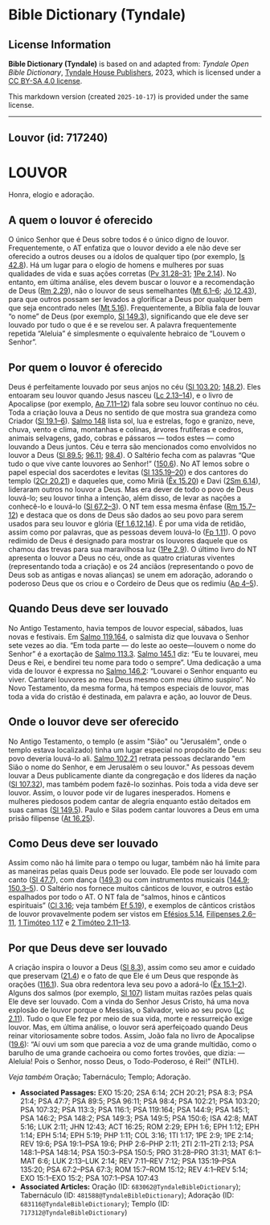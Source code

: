 # Bible Dictionary (Tyndale)

## License Information

**Bible Dictionary (Tyndale)** is based on and adapted from: _Tyndale Open Bible Dictionary_, [Tyndale House Publishers](https://tyndaleopenresources.com/), 2023, which is licensed under a [CC BY-SA 4.0 license](https://creativecommons.org/licenses/by-sa/4.0/legalcode.en).

This markdown version (created `2025-10-17`) is provided under the same license.



--------------------------------

## Louvor (id: 717240)

LOUVOR
======

Honra, elogio e adoração.

A quem o louvor é oferecido
---------------------------

O único Senhor que é Deus sobre todos é o único digno de louvor. Frequentemente, o AT enfatiza que o louvor devido a ele não deve ser oferecido a outros deuses ou a ídolos de qualquer tipo (por exemplo, [Is 42\.8](https://ref.ly/Isa42:8)). Há um lugar para o elogio de homens e mulheres por suas qualidades de vida e suas ações corretas ([Pv 31\.28–31](https://ref.ly/Prov31:28-Prov31:31); [1Pe 2\.14](https://ref.ly/1Pet2:14)). No entanto, em última análise, eles devem buscar o louvor e a recomendação de Deus ([Rm 2\.29](https://ref.ly/Rom2:29)), não o louvor de seus semelhantes ([Mt 6\.1–6](https://ref.ly/Matt6:1-Matt6:6); [Jó 12\.43](https://ref.ly/John12:43)), para que outros possam ser levados a glorificar a Deus por qualquer bem que seja encontrado neles ([Mt 5\.16](https://ref.ly/Matt5:16)). Frequentemente, a Bíblia fala de louvar “o nome” de Deus (por exemplo, [Sl 149\.3](https://ref.ly/Ps149:3)), significando que ele deve ser louvado por tudo o que é e se revelou ser. A palavra frequentemente repetida “Aleluia” é simplesmente o equivalente hebraico de “Louvem o Senhor”.

Por quem o louvor é oferecido
-----------------------------

Deus é perfeitamente louvado por seus anjos no céu ([Sl 103\.20](https://ref.ly/Ps103:20); [148\.2](https://ref.ly/Ps148:2)). Eles entoaram seu louvor quando Jesus nasceu ([Lc 2\.13–14](https://ref.ly/Luke2:13-Luke2:14)), e o livro de Apocalipse (por exemplo, [Ap 7\.11–12](https://ref.ly/Rev7:11-Rev7:12)) fala sobre seu louvor contínuo no céu. Toda a criação louva a Deus no sentido de que mostra sua grandeza como Criador ([Sl 19\.1–6](https://ref.ly/Ps19:1-Ps19:6)). [Salmo 148](https://ref.ly/Ps148:1-Ps148:14) lista sol, lua e estrelas, fogo e granizo, neve, chuva, vento e clima, montanhas e colinas, árvores frutíferas e cedros, animais selvagens, gado, cobras e pássaros — todos estes — como louvando a Deus juntos. Céu e terra são mencionados como envolvidos no louvor a Deus ([Sl 89\.5](https://ref.ly/Ps89:5); [96\.11](https://ref.ly/Ps96:11); [98\.4](https://ref.ly/Ps98:4)). O Saltério fecha com as palavras “Que tudo o que vive cante louvores ao Senhor!” ([150\.6](https://ref.ly/Ps150:6)). No AT lemos sobre o papel especial dos sacerdotes e levitas ([Sl 135\.19–20](https://ref.ly/Ps135:19-Ps135:20)) e dos cantores do templo ([2Cr 20\.21](https://ref.ly/2Chr20:21)) e daqueles que, como Miriã ([Êx 15\.20](https://ref.ly/Exod15:20)) e Davi ([2Sm 6\.14](https://ref.ly/2Sam6:14)), lideraram outros no louvor a Deus. Mas era dever de todo o povo de Deus louvá\-lo; seu louvor tinha a intenção, além disso, de levar as nações a conhecê\-lo e louvá\-lo ([Sl 67\.2–3](https://ref.ly/Ps67:2-Ps67:3)). O NT tem essa mesma ênfase ([Rm 15\.7–12](https://ref.ly/Rom15:7-Rom15:12)) e destaca que os dons de Deus são dados ao seu povo para serem usados para seu louvor e glória ([Ef 1\.6,12,14](https://ref.ly/Eph1:6,Eph1:12,Eph1:14)). É por uma vida de retidão, assim como por palavras, que as pessoas devem louvá\-lo ([Fp 1\.11](https://ref.ly/Phil1:11)). O povo redimido de Deus é designado para mostrar os louvores daquele que os chamou das trevas para sua maravilhosa luz ([1Pe 2\.9](https://ref.ly/1Pet2:9)). O último livro do NT apresenta o louvor a Deus no céu, onde as quatro criaturas viventes (representando toda a criação) e os 24 anciãos (representando o povo de Deus sob as antigas e novas alianças) se unem em adoração, adorando o poderoso Deus que os criou e o Cordeiro de Deus que os redimiu ([Ap 4–5](https://ref.ly/Rev4:1-Rev5:14)).

Quando Deus deve ser louvado
----------------------------

No Antigo Testamento, havia tempos de louvor especial, sábados, luas novas e festivais. Em [Salmo 119\.164](https://ref.ly/Ps119:164), o salmista diz que louvava o Senhor sete vezes ao dia. “Em toda parte — do leste ao oeste—louvem o nome do Senhor” é a exortação de [Salmo 113\.3](https://ref.ly/Ps113:3). [Salmo 145\.1](https://ref.ly/Ps145:1) diz: “Eu te louvarei, meu Deus e Rei, e bendirei teu nome para todo o sempre”. Uma dedicação a uma vida de louvor é expressa no [Salmo 146\.2](https://ref.ly/Ps146:2): “Louvarei o Senhor enquanto eu viver. Cantarei louvores ao meu Deus mesmo com meu último suspiro”. No Novo Testamento, da mesma forma, há tempos especiais de louvor, mas toda a vida do cristão é destinada, em palavra e ação, ao louvor de Deus.

Onde o louvor deve ser oferecido
--------------------------------

No Antigo Testamento, o templo (e assim "Sião" ou "Jerusalém", onde o templo estava localizado) tinha um lugar especial no propósito de Deus: seu povo deveria louvá\-lo ali. [Salmo 102\.21](https://ref.ly/Ps102:21) retrata pessoas declarando "em Sião o nome do Senhor, e em Jerusalém o seu louvor." As pessoas devem louvar a Deus publicamente diante da congregação e dos líderes da nação ([Sl 107\.32](https://ref.ly/Ps107:32)), mas também podem fazê\-lo sozinhas. Pois toda a vida deve ser louvor. Assim, o louvor pode vir de lugares inesperados. Homens e mulheres piedosos podem cantar de alegria enquanto estão deitados em suas camas ([Sl 149\.5](https://ref.ly/Ps149:5)). Paulo e Silas podem cantar louvores a Deus em uma prisão filipense ([At 16\.25](https://ref.ly/Acts16:25)).

Como Deus deve ser louvado
--------------------------

Assim como não há limite para o tempo ou lugar, também não há limite para as maneiras pelas quais Deus pode ser louvado. Ele pode ser louvado com canto ([Sl 47\.7](https://ref.ly/Ps47:7)), com dança ([149\.3](https://ref.ly/Ps149:3)) ou com instrumentos musicais ([144\.9](https://ref.ly/Ps144:9); [150\.3–5](https://ref.ly/Ps150:3-Ps150:5)). O Saltério nos fornece muitos cânticos de louvor, e outros estão espalhados por todo o AT. O NT fala de “salmos, hinos e cânticos espirituais” ([Cl 3\.16](https://ref.ly/Col3:16); veja também [Ef 5\.19](https://ref.ly/Eph5:19)), e exemplos de cânticos cristãos de louvor provavelmente podem ser vistos em [Efésios 5\.14](https://ref.ly/Eph5:14), [Filipenses 2\.6–11](https://ref.ly/Phil2:6-Phil2:11), [1 Timóteo 1\.17](https://ref.ly/1Tim1:17) e [2 Timóteo 2\.11–13](https://ref.ly/2Tim2:11-2Tim2:13).

Por que Deus deve ser louvado
-----------------------------

A criação inspira o louvor a Deus ([Sl 8\.3](https://ref.ly/Ps8:3)), assim como seu amor e cuidado que preservam ([21\.4](https://ref.ly/Ps21:4)) e o fato de que Ele é um Deus que responde às orações ([116\.1](https://ref.ly/Ps116:1)). Sua obra redentora leva seu povo a adorá\-lo ([Êx 15\.1–2](https://ref.ly/Exod15:1-Exod15:2)). Alguns dos salmos (por exemplo, [Sl 107](https://ref.ly/Ps107:1-Ps107:43)) listam muitas razões pelas quais Ele deve ser louvado. Com a vinda do Senhor Jesus Cristo, há uma nova explosão de louvor porque o Messias, o Salvador, veio ao seu povo ([Lc 2\.11](https://ref.ly/Luke2:11)). Tudo o que Ele fez por meio de sua vida, morte e ressurreição exige louvor. Mas, em última análise, o louvor será aperfeiçoado quando Deus reinar vitoriosamente sobre todos. Assim, João fala no livro de Apocalipse ([19\.6](https://ref.ly/Rev19:6)): “Aí ouvi um som que parecia a voz de uma grande multidão, como o barulho de uma grande cachoeira ou como fortes trovões, que dizia: — Aleluia! Pois o Senhor, nosso Deus, o Todo\-Poderoso, é Rei!” (NTLH).

*Veja também* Oração; Tabernáculo; Templo; Adoração.

* **Associated Passages:** EXO 15:20; 2SA 6:14; 2CH 20:21; PSA 8:3; PSA 21:4; PSA 47:7; PSA 89:5; PSA 96:11; PSA 98:4; PSA 102:21; PSA 103:20; PSA 107:32; PSA 113:3; PSA 116:1; PSA 119:164; PSA 144:9; PSA 145:1; PSA 146:2; PSA 148:2; PSA 149:3; PSA 149:5; PSA 150:6; ISA 42:8; MAT 5:16; LUK 2:11; JHN 12:43; ACT 16:25; ROM 2:29; EPH 1:6; EPH 1:12; EPH 1:14; EPH 5:14; EPH 5:19; PHP 1:11; COL 3:16; 1TI 1:17; 1PE 2:9; 1PE 2:14; REV 19:6; PSA 19:1–PSA 19:6; PHP 2:6–PHP 2:11; 2TI 2:11–2TI 2:13; PSA 148:1–PSA 148:14; PSA 150:3–PSA 150:5; PRO 31:28–PRO 31:31; MAT 6:1–MAT 6:6; LUK 2:13–LUK 2:14; REV 7:11–REV 7:12; PSA 135:19–PSA 135:20; PSA 67:2–PSA 67:3; ROM 15:7–ROM 15:12; REV 4:1–REV 5:14; EXO 15:1–EXO 15:2; PSA 107:1–PSA 107:43
* **Associated Articles:** Oração (ID: `683062@TyndaleBibleDictionary`); Tabernáculo (ID: `481588@TyndaleBibleDictionary`); Adoração (ID: `683116@TyndaleBibleDictionary`); Templo (ID: `717312@TyndaleBibleDictionary`)


